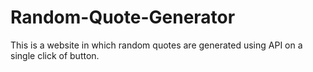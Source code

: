 # Random-Quote-Generator

This is a website in which random quotes are generated using API on a single click of button.
